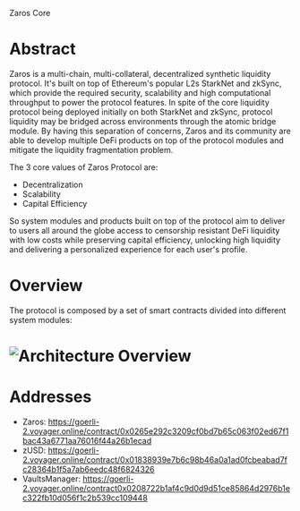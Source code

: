 Zaros Core

# Abstract

Zaros is a multi-chain, multi-collateral, decentralized synthetic liquidity protocol. It's built on top of Ethereum's popular L2s StarkNet and zkSync, which provide the required security, scalability and high computational throughput to power the protocol features. In spite of the core liquidity protocol being deployed initially on both StarkNet and zkSync, protocol liquidity may be bridged across environments through the atomic bridge module. By having this separation of concerns, Zaros and its community are able to develop multiple DeFi products on top of the protocol modules and mitigate the liquidity fragmentation problem.

The 3 core values of Zaros Protocol are:

- Decentralization
- Scalability
- Capital Efficiency

So system modules and products built on top of the protocol aim to deliver to users all around the globe access to censorship resistant DeFi liquidity with low costs while preserving capital efficiency, unlocking high liquidity and delivering a personalized experience for each user's profile.

# Overview

The protocol is composed by a set of smart contracts divided into different system modules:

# <img src="architecture.png" alt="Architecture Overview">

# Addresses

- Zaros: https://goerli-2.voyager.online/contract/0x0265e292c3209cf0bd7b65c063f02ed67f1bac43a6771aa76016f44a26b1ecad
- zUSD: https://goerli-2.voyager.online/contract/0x01838939e7b6c98b46a0a1ad0fcbeabad7fc28364b1f5a7ab6eedc48f6824326
- VaultsManager: https://goerli-2.voyager.online/contract0x0208722b1af4c9d0d9d51ce85864d2976b1ec322fb10d056f1c2b539cc109448
